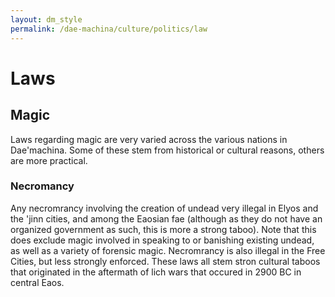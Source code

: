 ```yaml
---
layout: dm_style
permalink: /dae-machina/culture/politics/law
---
```


# Laws


## Magic

Laws regarding magic are very varied across the various nations in Dae'machina. Some of these stem from historical or cultural reasons, others are more practical.

### Necromancy

Any necromrancy involving the creation of undead very illegal in Elyos and the 'jinn cities, and among the Eaosian fae (although as they do not have an organized government as such, this is more a strong taboo).
Note that this does exclude magic involved in speaking to or banishing existing undead, as well as a variety of forensic magic.
Necromrancy is also illegal in the Free Cities, but less strongly enforced. These laws all stem stron cultural taboos that originated in the aftermath of lich wars that occured in 2900 BC in central Eaos.